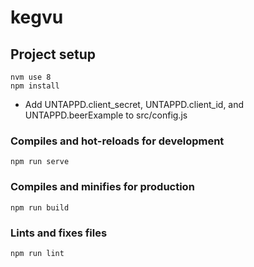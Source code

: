# kegvu

## Project setup
```
nvm use 8
npm install
```

- Add UNTAPPD.client_secret, UNTAPPD.client_id, and UNTAPPD.beerExample to src/config.js

### Compiles and hot-reloads for development
```
npm run serve
```

### Compiles and minifies for production
```
npm run build
```

### Lints and fixes files
```
npm run lint
```
